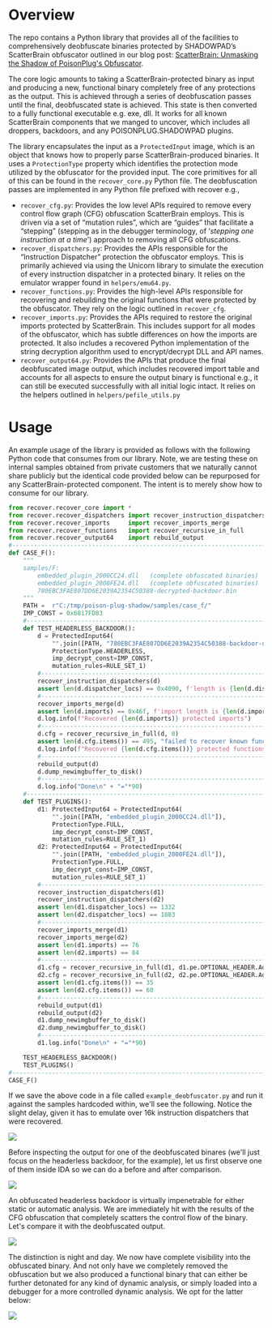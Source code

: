 # Overview

The repo contains a Python library that provides all of the facilities to comprehensively deobfuscate binaries protected by SHADOWPAD’s ScatterBrain obfuscator outlined in our blog post: [ScatterBrain: Unmasking the Shadow of PoisonPlug's Obfuscator](https://cloud.google.com/blog/topics/threat-intelligence/scatterbrain-unmasking-poisonplug-obfuscator).


The core logic amounts to taking a ScatterBrain-protected binary as input and producing a new, functional binary completely free of any protections as the output. This is achieved through a series of deobfuscation passes until the final, deobfuscated state is achieved. This state is then converted to a fully functional executable e.g. exe, dll.  It works for all known ScatterBrain components that we manged to uncover, which includes all droppers, backdoors, and any POISONPLUG.SHADOWPAD plugins. 

The library encapsulates the input as a `ProtectedInput` image, which is an object that knows how to properly parse ScatterBrain-produced binaries. It uses a `ProtectionType` property which identifies the protection mode utilized by the obfuscator for the provided input. The core primitives for all of this can be found in the `recover_core.py` Python file. The deobfuscation passes are implemented in any Python file prefixed with recover e.g.,
- `recover_cfg.py`: Provides the low level APIs required to remove every control flow graph (CFG) obfuscation ScatterBrain employs. This is driven via a set of “mutation rules”, which are “guides” that facilitate a “stepping” (stepping as in the debugger terminology, of ‘_stepping one instruction at a time_’) approach to removing all  CFG obfuscations.
- `recover_dispatchers.py`: Provides the APIs responsible for the “Instruction Dispatcher” protection the obfuscator employs. This is primarily achieved via using the Unicorn library to simulate the execution of every instruction dispatcher in a protected binary. It relies on the emulator wrapper found in `helpers/emu64.py`.
- `recover_functions.py`: Provides the high-level APIs responsible for recovering and rebuilding the original functions that were protected by the obfuscator. They rely on the logic outlined in `recover_cfg`.
- `recover_imports.py`:  Provides the APIs  required to restore the original imports protected by ScatterBrain. This includes support for all modes of the obfuscator, which has subtle differences on how the imports are protected. It also includes a recovered Python implementation of the string decryption algorithm used to encrypt/decrypt DLL and API names.
- `recover_output64.py`: Provides the APIs that produce the final deobfuscated image output, which includes recovered import table and accounts for all aspects to ensure the output binary is functional e.g., it can still be executed successfully with all initial logic intact. It relies on the helpers outlined in `helpers/pefile_utils.py`

# Usage 

An example usage of the library is provided as follows with the following Python code that consumes from our library. Note, we are testing these on internal samples obtained from private customers that we naturally cannot share publicly but the identical code provided below can be repurposed for any ScatterBrain-protected component. The intent is to merely show how to consume for our library.

```python
from recover.recover_core import *
from recover.recover_dispatchers import recover_instruction_dispatchers
from recover.recover_imports     import recover_imports_merge
from recover.recover_functions   import recover_recursive_in_full
from recover.recover_output64    import rebuild_output
#------------------------------------------------------------------------------
def CASE_F():
    """
    samples/F:
        embedded_plugin_2000CC24.dll   (complete obfuscated binaries)
        embedded_plugin_2000FE24.dll   (complete obfuscated binaries)
        780EBC3FAE807DD6E2039A2354C50388-decrypted-backdoor.bin
    """
    PATH =  r"C:/tmp/poison-plug-shadow/samples/case_f/"
    IMP_CONST = 0x6817FD83
    #---------------------------------------------------------------------------
    def TEST_HEADERLESS_BACKDOOR():
        d = ProtectedInput64(
            "".join([PATH, "780EBC3FAE807DD6E2039A2354C50388-backdoor-decrypted.bin"]),
            ProtectionType.HEADERLESS,
            imp_decrypt_const=IMP_CONST,
            mutation_rules=RULE_SET_1)
        #--------------------------------------------------------------------------
        recover_instruction_dispatchers(d)
        assert len(d.dispatcher_locs) == 0x4090, f'length is {len(d.dispatcher_locs)}'
        #--------------------------------------------------------------------------
        recover_imports_merge(d)
        assert len(d.imports) == 0x46f, f'import length is {len(d.imports)}'
        d.log.info(f"Recovered {len(d.imports)} protected imports")
        #--------------------------------------------------------------------------
        d.cfg = recover_recursive_in_full(d, 0)
        assert len(d.cfg.items()) == 495, "failed to recover known function amount"
        d.log.info(f"Recovered {len(d.cfg.items())} protected functions.")
        #--------------------------------------------------------------------------
        rebuild_output(d)
        d.dump_newimgbuffer_to_disk()
        #--------------------------------------------------------------------------
        d.log.info("Done\n" + "="*90)
    #---------------------------------------------------------------------------
    def TEST_PLUGINS():
        d1: ProtectedInput64 = ProtectedInput64(
            "".join([PATH, "embedded_plugin_2000CC24.dll"]),
            ProtectionType.FULL,
            imp_decrypt_const=IMP_CONST,
            mutation_rules=RULE_SET_1)
        d2: ProtectedInput64 = ProtectedInput64(
            "".join([PATH, "embedded_plugin_2000FE24.dll"]),
            ProtectionType.FULL,
            imp_decrypt_const=IMP_CONST,
            mutation_rules=RULE_SET_1)
        #-----------------------------------------------------------------------
        recover_instruction_dispatchers(d1)
        recover_instruction_dispatchers(d2)
        assert len(d1.dispatcher_locs) == 1332
        assert len(d2.dispatcher_locs) == 1883
        #-----------------------------------------------------------------------
        recover_imports_merge(d1)
        recover_imports_merge(d2)
        assert len(d1.imports) == 76
        assert len(d2.imports) == 84
        #-----------------------------------------------------------------------
        d1.cfg = recover_recursive_in_full(d1, d1.pe.OPTIONAL_HEADER.AddressOfEntryPoint)
        d2.cfg = recover_recursive_in_full(d2, d2.pe.OPTIONAL_HEADER.AddressOfEntryPoint)
        assert len(d1.cfg.items()) == 35
        assert len(d2.cfg.items()) == 60
        #-----------------------------------------------------------------------
        rebuild_output(d1)
        rebuild_output(d2)
        d1.dump_newimgbuffer_to_disk()
        d2.dump_newimgbuffer_to_disk()
        #-----------------------------------------------------------------------
        d1.log.info("Done\n" + "="*90)

    TEST_HEADERLESS_BACKDOOR()
    TEST_PLUGINS()
#-------------------------------------------------------------------------------
CASE_F()
```

If we save the above code in a file called `example_deobfuscator.py` and run it against the samples hardcoded within, we'll see the following. Notice the slight delay, given it has to emulate over 16k instruction dispatchers that were recovered.

![](data/deobfuscator-example.gif)

Before inspecting the output for one of the deobfuscated binares (we'll just focus on the headerless backdoor, for the example), let us first observe one of them inside IDA so we can do a before and after comparison.

![](data/obfuscated-backdoor-headerless.gif)

An obfuscated headerless backdoor is virtually impenetrable for either static or automatic analysis. We are immediately hit with the results of the CFG obfuscation that completely scatters the control flow of the binary. Let's compare it with the deobfuscated output.

![](data/deobfuscated-backdoor-headerless.gif)

The distinction is night and day. We now have complete visibility into the obfuscated binary. And not only have we completely removed the obfuscation but we also produced a functional binary that can either be further detonated for any kind of dynamic analysis, or simply loaded into a debugger for a more controlled dynamic analysis. We opt for the latter below:

![](data/debug.gif)
